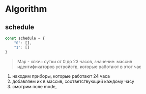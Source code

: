 # Algorithm

## schedule

```js
const schedule = {
    "0": [],
    "1": []
}
```
> Map - ключ: сутки от 0 до 23 часов,
значение: массив идентификаторов устройств, которые работают в этот час

1) находим приборы, которые работают 24 часа
2) добавляем их в массив, соответствующий каждому часу
3) смотрим поле mode, 
